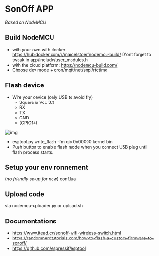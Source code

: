 # SonOff APP
*Based on NodeMCU*


## Build NodeMCU
* with your own with docker https://hub.docker.com/r/marcelstoer/nodemcu-build/
D'ont forget to tweak in app/include/user_modules.h.
* with the cloud platform: https://nodemcu-build.com/
* Choose dev mode + cron/mqtt/net/snpi/rtctime


## Flash device
* Wire your device (only USB to avoid fry)
  * Square is Vcc 3.3
  * RX
  * TX
  * GND
  * (GPIO14)

![img](https://i0.wp.com/randomnerdtutorials.com/wp-content/uploads/2016/11/sonoff_gpio-r.jpg?w=750)

* esptool.py write_flash -fm qio 0x00000 kernel.bin
* Push button to enable flash mode when you connect USB plug until flash process starts.

## Setup your environnement
(*no friendly setup for now*)
conf.lua

## Upload code
via nodemcu-uploader.py or upload.sh

## Documentations
* https://www.itead.cc/sonoff-wifi-wireless-switch.html
* https://randomnerdtutorials.com/how-to-flash-a-custom-firmware-to-sonoff/
* https://github.com/espressif/esptool
